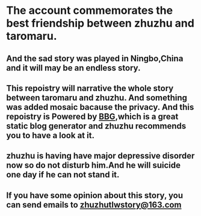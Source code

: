 # The account commemorates the best friendship between zhuzhu and taromaru.

## And the sad story was played in Ningbo,China and it will may be an endless story.

## This repoistry will narrative the whole story between taromaru and zhuzhu. And something was added mosaic bacause the privacy. And this repoistry is Powered by [BBG](https://bbg.nekomoe.xyz/),which is a great static blog generator and zhuzhu recommends you to have a look at it.

## zhuzhu is having have major depressive disorder now so do not disturb him.And he will suicide one day if he can not stand it.

## If you have some opinion about this story, you can send emails to zhuzhutlwstory@163.com
